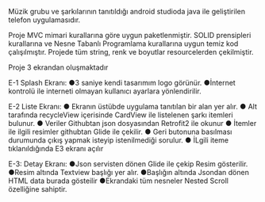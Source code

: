 Müzik grubu ve şarkılarının tanıtıldığı android studioda java ile geliştirilen telefon uygulamasıdır.

Proje MVC mimari kurallarına göre uygun paketlenmiştir.
SOLID prensipleri kurallarına ve Nesne Tabanlı Programlama kurallarına uygun temiz kod çalışılmıştır.
Projede tüm string, renk ve boyutlar resourcelerden çekilmiştir.

Proje 3 ekrandan oluşmaktadır

E-1 Splash Ekranı:
  ●3 saniye kendi tasarımım logo görünür.
  ●İnternet kontrolü ile interneti olmayan kullanıcı ayarlara yönlendirilir.

E-2 Liste Ekranı:
  ● Ekranın üstübde uygulama tanıtılan bir alan yer alır.
  ● Alt tarafında recycleView içerisinde CardView ile listelenen şarkı itemleri bulunur.
  ● Veriler Githubtan json dosyasından Retrofit2 ile okunur
  ● İtemler ile ilgili resimler githubtan Glide ile çekilir.
  ● Geri butonuna basılması durumunda çıkış yapmak isteyip istenilmediği sorulur.
  ● İLgili iteme tıklanıldığında E3 ekranı açılır
 
 E-3: Detay Ekranı:
  ●Json servisten dönen Glide ile çekip Resim gösterilir.
  ●Resim altında Textview başlığı yer alır.
  ●Başlığın altında Jsondan dönen HTML data burada gösteilir
  ●Ekrandaki tüm nesneler Nested Scroll özelliğine sahiptir.



